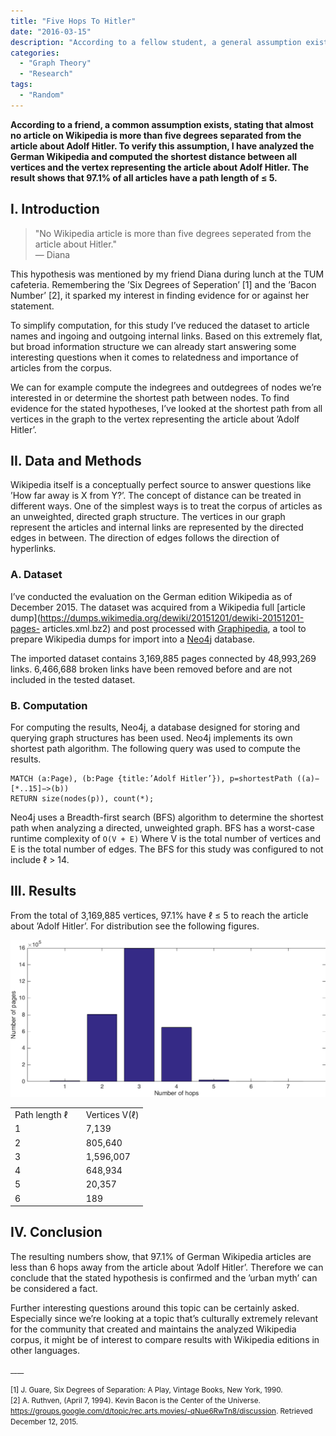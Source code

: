 ```yaml
---
title: "Five Hops To Hitler"
date: "2016-03-15"
description: "According to a fellow student, a general assumption exists, stating that almost no article on Wikipedia is more than five degrees seperated from the article about Adolf Hitler. To verify this assumption, I have analyzed the German Wikipedia and computed the shortest distance between all vertices and the vertex representing the article about Adolf Hitler. The result shows that 97.1% of all articles have a path length of ≤ 5."
categories:
  - "Graph Theory"
  - "Research"
tags:
  - "Random"
---
```


**According to a friend, a common assumption exists, stating that almost no article on Wikipedia is more than five degrees separated from the article about Adolf Hitler. To verify this assumption, I have analyzed the German Wikipedia and computed the shortest distance between all vertices and the vertex representing the article about Adolf Hitler. The result shows that 97.1% of all articles have a path length of ≤ 5.**

## I. Introduction

> "No Wikipedia article is more than five degrees seperated from the article about Hitler."<br>
> &mdash; Diana

This hypothesis was mentioned by my friend Diana during lunch at the TUM cafeteria. Remembering the ’Six Degrees of Seperation’ [1] and the ’Bacon Number’ [2], it sparked my interest in finding evidence for or against her statement.

To simplify computation, for this study I’ve reduced the dataset to article names and ingoing and outgoing internal links. Based on this extremely flat, but broad information structure we can already start answering some interesting questions when it comes to relatedness and importance of articles from the corpus.

We can for example compute the indegrees and outdegrees of nodes we’re interested in or determine the shortest path between nodes. To find evidence for the stated hypotheses, I’ve looked at the shortest path from all vertices in the graph to the vertex representing the article about ’Adolf Hitler’.

## II. Data and Methods
Wikipedia itself is a conceptually perfect source to answer questions like ’How far away is X from Y?’. The concept of distance can be treated in different ways. One of the simplest ways is to treat the corpus of articles as an unweighted, directed graph structure. The vertices in our graph represent the articles and internal links are represented by the directed edges in between. The direction of edges follows the direction of hyperlinks.

### A. Dataset
I’ve conducted the evaluation on the German edition Wikipedia as of December 2015. The dataset was acquired from a Wikipedia full [article dump](https://dumps.wikimedia.org/dewiki/20151201/dewiki-20151201-pages- articles.xml.bz2) and post processed with [Graphipedia](https://github.com/mirkonasato/graphipedia), a tool to prepare Wikipedia dumps for import into a [Neo4j](http://www.neo4j.com) database.

The imported dataset contains 3,169,885 pages connected by 48,993,269 links. 6,466,688 broken links have been removed before and are not included in the tested dataset.

### B. Computation

For computing the results, Neo4j, a database designed for storing and querying graph structures has been used. Neo4j implements its own shortest path algorithm. The following query was used to compute the results.

```
MATCH (a:Page), (b:Page {title:’Adolf Hitler’}), p=shortestPath ((a)−[*..15]−>(b))
RETURN size(nodes(p)), count(*);
```

Neo4j uses a Breadth-first search (BFS) algorithm to determine the shortest path when analyzing a directed, unweighted graph. BFS has a worst-case runtime complexity of `O(V + E)` Where V is the total number of vertices and E is the total number of edges. The BFS for this study was configured to not include &#8467; > 14.

## III. Results

From the total of 3,169,885 vertices, 97.1% have &#8467; ≤ 5 to reach the article about ’Adolf Hitler’. For distribution see the following figures.

![distribution](/images/posts/hops.png)

<table>
    <tr>
        <td>Path length &#8467;&nbsp;&nbsp;&nbsp;&nbsp;</td>
		<td>Vertices V(&#8467;)</td>
    </tr>
    <tr>
        <td>1</td>
		<td>7,139</td>
    </tr>
    <tr>
        <td>2</td>
		<td>805,640</td>
    </tr>
    <tr>
        <td>3</td>
		<td>1,596,007</td>
    </tr>
    <tr>
        <td>4</td>
		<td>648,934</td>
    </tr>
    <tr>
        <td>5</td>
		<td>20,357</td>
    </tr>
    <tr>
        <td>6</td>
		<td>189</td>
    </tr>
</table>

## IV. Conclusion

The resulting numbers show, that 97.1% of German Wikipedia articles are less than 6 hops away from the article about ’Adolf Hitler’. Therefore we can conclude that the stated hypothesis is confirmed and the ’urban myth’ can be considered a fact.

Further interesting questions around this topic can be certainly asked. Especially since we’re looking at a topic that’s culturally extremely relevant for the community that created and maintains the analyzed Wikipedia corpus, it might be of interest to compare results with Wikipedia editions in other languages.

<small>____

[1] J. Guare, Six Degrees of Separation: A Play, Vintage Books, New York, 1990.<br/>
[2] A. Ruthven, (April 7, 1994). Kevin Bacon is the Center of the Universe. https://groups.google.com/d/topic/rec.arts.movies/-qNue6RwTn8/discussion. Retrieved December 12, 2015.
</small>
